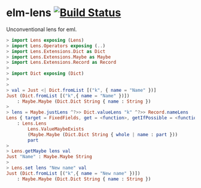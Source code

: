 # elm-lens  [![Build Status](https://travis-ci.org/pescuma/elm-lens.svg?branch=master)](https://travis-ci.org/pescuma/elm-lens)

Unconventional lens for eml.

```elm
> import Lens exposing (Lens)
> import Lens.Operators exposing (..)
> import Lens.Extensions.Dict as Dict
> import Lens.Extensions.Maybe as Maybe
> import Lens.Extensions.Record as Record
>
> import Dict exposing (Dict)
>
>
> val = Just <| Dict.fromList [("k", { name = "Name" })]
Just (Dict.fromList [("k",{ name = "Name" })])
    : Maybe.Maybe (Dict.Dict String { name : String })
>
> lens = Maybe.justLens ^?>> Dict.valueLens "k" ^?>> Record.nameLens
Lens { target = FixedFields, get = <function>, getIfPossible = <function>, setIfPossible = <function>, removeIfPossible = <function> }
    : Lens.Lens
        Lens.ValueMaybeExists
        (Maybe.Maybe (Dict.Dict String { whole | name : part }))
        part
>
> Lens.getMaybe lens val
Just "Name" : Maybe.Maybe String
>
> Lens.set lens "New name" val
Just (Dict.fromList [("k",{ name = "New name" })])
    : Maybe.Maybe (Dict.Dict String { name : String })
```

